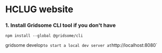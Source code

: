 # HCLUG website



### 1. Install Gridsome CLI tool if you don't have

`npm install --global @gridsome/cli`

 gridsome develop` to start a local dev server at `http://localhost:8080`
